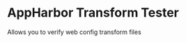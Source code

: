 AppHarbor Transform Tester
==========================

Allows you to verify web config transform files

